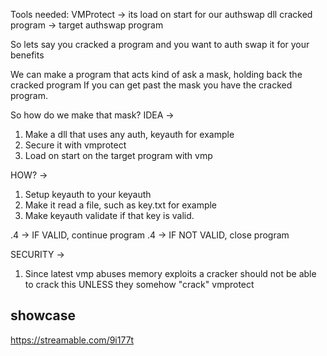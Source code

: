 Tools needed:
  VMProtect -> its load on start for our authswap dll
  cracked program -> target authswap program

So lets say you cracked a program and you want to auth swap it for your benefits

We can make a program that acts kind of ask a mask, holding back the cracked program
If you can get past the mask you have the cracked program.

So how do we make that mask?
IDEA ->
  1. Make a dll that uses any auth, keyauth for example
  2. Secure it with vmprotect
  3. Load on start on the target program with vmp

HOW? ->
  1. Setup keyauth to your keyauth
  2. Make it read a file, such as key.txt for example
  3. Make keyauth validate if that key is valid.

  .4 -> IF VALID, continue program
  .4 -> IF NOT VALID, close program

SECURITY ->
  1. Since latest vmp abuses memory exploits a cracker should not be able to crack this UNLESS they somehow "crack" vmprotect

## showcase
https://streamable.com/9i177t
